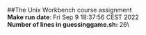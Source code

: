 ##The Unix Workbench course assignment\
**Make run date**: Fri Sep  9 18:37:56 CEST 2022\
**Number of lines in guessinggame.sh:** 26\
